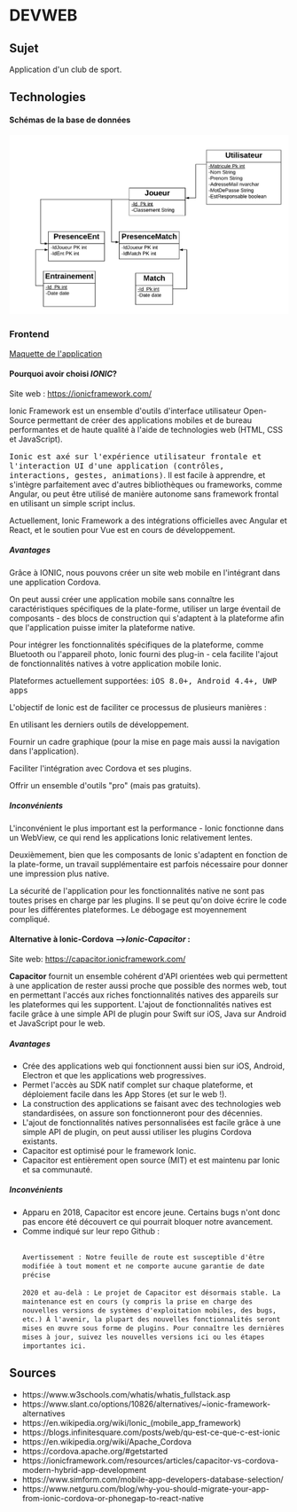 <h1><strong>DEVWEB</strong></h1>

<h2>Sujet</h2>

<p>Application d'un club de sport.</p> 

<h2>Technologies</h2>

<h4>Schémas de la base de données</h4>

![NODEJS](rapports/diagrammeDB.png)
<h3>Frontend</h3>

<a href="https://www.figma.com/proto/HIoSou87Z4wpMC424l11PT/APPLI-Mobile?node-id=8%3A108&scaling=scale-down" target="_blank">Maquette de l'application</a> 


<h4>Pourquoi avoir choisi <em>IONIC</em>?</h4>

Site web : https://ionicframework.com/
<p>
Ionic Framework est un ensemble d'outils d'interface utilisateur Open-Source permettant de créer des applications mobiles et de bureau performantes et de haute qualité à l'aide de technologies web (HTML, CSS et JavaScript).

<kbd>Ionic est axé sur l'expérience utilisateur frontale et l'interaction UI d'une application (contrôles, interactions, gestes, animations)</kbd>. Il est facile à apprendre, et s'intègre parfaitement avec d'autres bibliothèques ou frameworks, comme Angular, ou peut être utilisé de manière autonome sans framework frontal en utilisant un simple script inclus.

Actuellement, Ionic Framework a des intégrations officielles avec Angular et React, et le soutien pour Vue est en cours de développement.
</p>

<h5>Avantages</h5>

<p>
Grâce à IONIC, nous pouvons créer un site web mobile en l'intégrant dans une application Cordova.  

On peut aussi créer une application mobile sans connaître les caractéristiques spécifiques de la plate-forme, utiliser un large éventail de composants - des blocs de construction qui s'adaptent à la plateforme afin que l'application puisse imiter la plateforme native.

Pour intégrer les fonctionnalités spécifiques de la plateforme, comme Bluetooth ou l'appareil photo, Ionic fourni des plug-in  - cela facilite l'ajout de fonctionnalités natives à votre application mobile Ionic.

Plateformes actuellement supportées: <kbd>iOS 8.0+, Android 4.4+, UWP apps</kbd>

L'objectif de Ionic est de faciliter ce processus de plusieurs manières :

En utilisant les derniers outils de développement.

Fournir un cadre graphique (pour la mise en page mais aussi la navigation dans l'application).

Faciliter l'intégration avec Cordova et ses plugins.

Offrir un ensemble d'outils "pro" (mais pas gratuits).
</p>

<h5>Inconvénients</h5>

<p>
L'inconvénient le plus important est la performance - Ionic fonctionne dans un WebView, ce qui rend les applications Ionic relativement lentes.

Deuxièmement, bien que les composants de Ionic s'adaptent en fonction de la plate-forme, un travail supplémentaire est parfois nécessaire pour donner une impression plus native.

La sécurité de l'application pour les fonctionnalités native ne sont pas toutes prises en charge par les plugins. Il se peut qu'on doive écrire le code pour les différentes plateformes. Le débogage est moyennement compliqué.
</p>


<h4>Alternative à Ionic-Cordova --><em>Ionic-Capacitor</em> : </h4>

Site web: https://capacitor.ionicframework.com/

<p>
 <strong>Capacitor</strong> fournit un ensemble cohérent d'API orientées web qui permettent à une application de rester aussi proche que possible des normes web, tout en permettant l'accés aux riches fonctionnalités natives des appareils sur les plateformes qui les supportent. L'ajout de fonctionnalités natives est facile grâce à une simple API de plugin pour Swift sur iOS, Java sur Android et JavaScript pour le web.
</p>


<h5>Avantages</h5>

<ul>
 <li>
 Crée des applications web qui fonctionnent aussi bien sur iOS, Android, Electron et que les applications web progressives.
 </li>
 <li>
 Permet l'accès au SDK natif complet sur chaque plateforme, et déploiement facile dans les App Stores (et sur le web !).
 </li>
  <li>
  La construction des applications se faisant avec des technologies web standardisées, on assure son fonctionneront pour des décennies.
 </li>
 <li>
  L'ajout de fonctionnalités natives personnalisées est facile grâce à une simple API de plugin, on peut aussi utiliser les plugins Cordova existants.
 </li>
 <li>
 Capacitor est optimisé pour le framework Ionic. 
 </li>
 <li>
 Capacitor est entièrement open source (MIT) et est maintenu par Ionic et sa communauté. 
 </li>
</ul>

<h5>Inconvénients</h5>

<ul>
 <li>
  Apparu en 2018, Capacitor est encore jeune. Certains bugs n'ont donc pas encore été découvert ce qui pourrait bloquer notre avancement.
 </li>
 <li>
Comme indiqué sur leur repo Github : 

```

Avertissement : Notre feuille de route est susceptible d'être modifiée à tout moment et ne comporte aucune garantie de date précise

2020 et au-delà : Le projet de Capacitor est désormais stable. La maintenance est en cours (y compris la prise en charge des nouvelles versions de systèmes d'exploitation mobiles, des bugs, etc.) À l'avenir, la plupart des nouvelles fonctionnalités seront mises en œuvre sous forme de plugins. Pour connaître les dernières mises à jour, suivez les nouvelles versions ici ou les étapes importantes ici.

```
 </li>
 
</ul>
<h2>Sources</h2>

<ul>

<li>https://www.w3schools.com/whatis/whatis_fullstack.asp</li>

<li>https://www.slant.co/options/10826/alternatives/~ionic-framework-alternatives</li>

<li>https://en.wikipedia.org/wiki/Ionic_(mobile_app_framework)</li>

<li>https://blogs.infinitesquare.com/posts/web/qu-est-ce-que-c-est-ionic</li>

<li>https://en.wikipedia.org/wiki/Apache_Cordova</li>

<li>https://cordova.apache.org/#getstarted</li>

<li>https://ionicframework.com/resources/articles/capacitor-vs-cordova-modern-hybrid-app-development</li>

<li>https://www.simform.com/mobile-app-developers-database-selection/</li>
<li>https://www.netguru.com/blog/why-you-should-migrate-your-app-from-ionic-cordova-or-phonegap-to-react-native</li>

</ul>







